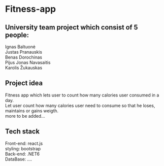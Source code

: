 # Fitness-app

## University team project which consist of 5 people:
Ignas Baltuonė<br/>
Justas Pranauskis<br/>
Benas Dorochinas<br/>
Pijus Jonas Navasaitis<br/>
Karolis Žukauskas<br/>

## Project idea
Fitness app which lets user to count how many calories user consumed in a day.<br/>
Let user count how many calories user need to consume so that he loses, maintains or gains weigth.<br/>
more to be added...<br/>

## Tech stack
Front-end: react.js<br/>
styling: bootstrap<br/>
Back-end: .NET6<br/>
DataBase: ....<br/>

